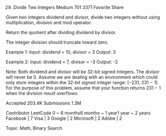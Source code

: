 29. Divide Two Integers
Medium 701 3371 Favorite Share

Given two integers dividend and divisor, divide two integers without using multiplication, division and mod operator.

Return the quotient after dividing dividend by divisor.

The integer division should truncate toward zero.

Example 1:
Input: dividend = 10, divisor = 3
Output: 3

Example 2:
Input: dividend = 7, divisor = -3
Output: -2

Note:
Both dividend and divisor will be 32-bit signed integers.
The divisor will never be 0.
Assume we are dealing with an environment which could only store integers within the 32-bit signed integer range: [−231,  231 − 1]. For the purpose of this problem, assume that your function returns 231 − 1 when the division result overflows.

Accepted 203.4K
Submissions 1.3M

Contributor LeetCode
0 ~ 6 months6 months ~ 1 year1 year ~ 2 years
Facebook | 7 Visa | 3 Google | 2 Microsoft | 2 Adobe | 2

Topic: Math, Binary Search


